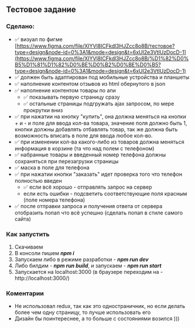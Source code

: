 ## Тестовое задание
### Сделано:
- ✅ визуал по фигме [https://www.figma.com/file/XIYVl8ICFkdl3HJZcc8o8B/тестовое?type=design&node-id=0%3A1&mode=design&t=6xUI2e3VtlUzDocD-1](https://www.figma.com/file/XIYVl8ICFkdl3HJZcc8o8B/%D1%82%D0%B5%D1%81%D1%82%D0%BE%D0%B2%D0%BE%D0%B5?type=design&node-id=0%3A1&mode=design&t=6xUI2e3VtlUzDocD-1)
- ✅ должен быть адаптирован под мобильные устройства и планшеты
- ✅ наполнение контентом отзывов из html обернутого в json
- ✅ наполнение контентом товары по апи
    - ✅ показывать первую страницу сразу
    - ✅ остальные страницы подгружать ajax запросом, по мере прокрутки вниз
- ✅ при нажатии на кнопку "купить", она должна меняться на кнопки + и - и поле для ввода кол-ва товара, значение поля должно быть 1, кнопки должны добавлять отбавлять товар, так же должна быть возможность вписать в поле для ввода любое кол-во.
- ✅ при изменении кол-ва какого-либо из товаров должна меняться информация в корзине (та что над полем с телефоном)
- ✅ набранные товары и введенный номер телефона должны сохраняться при перезагрузки страницы
- ✅ маска в поле для телефона
- ✅ при нажатии кнопки "заказать" идет проверка того что телефон полностью введен
    - ✅ если всё хорошо - отправлять запрос на сервер
    -  если есть ошибки - подсветить соответствующие поля красным (поле номера телефона)
- ✅ после отправки запроса и получения ответа от сервера отобразить попап что всё успешно (сделать попап в стиле самого сайта)
### Как запустить
1. Скачиваем
2. В консоли пишем ***npm i***
3. Запускаем либо в режиме разработки - ***npm run dev***
4. Либо билдим - ***npm run build***, и запускаем - ***npm run start***
5. Запускается на localhost:3000 (в браузере переходим на - http://localhost:3000/)

### Коментарии
- Не использовал redux, так как это одностраничник, но если делать более чем одну страницу, то лучше использовать его
- Дизайн бы поинтереснее, а то больше с состояниями возился )))

